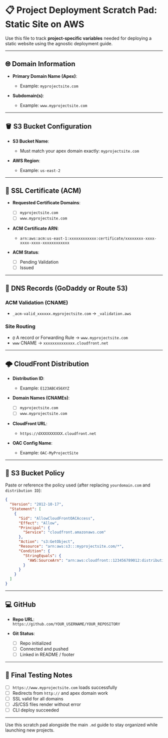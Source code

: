 
# 📋 Project Deployment Scratch Pad: Static Site on AWS

Use this file to track **project-specific variables** needed for deploying a static website using the agnostic deployment guide.

---

## 🌐 Domain Information

- **Primary Domain Name (Apex)**:
  - Example: `myprojectsite.com`

- **Subdomain(s)**:
  - Example: `www.myprojectsite.com`

---

## 🪣 S3 Bucket Configuration

- **S3 Bucket Name**:
  - Must match your apex domain exactly: `myprojectsite.com`

- **AWS Region**:
  - Example: `us-east-2`

---

## 🔐 SSL Certificate (ACM)

- **Requested Certificate Domains**:
  - [ ] `myprojectsite.com`
  - [ ] `www.myprojectsite.com`

- **ACM Certificate ARN**:
  - `arn:aws:acm:us-east-1:xxxxxxxxxxxx:certificate/xxxxxxxx-xxxx-xxxx-xxxx-xxxxxxxxxxxx`

- **ACM Status**:
  - [ ] Pending Validation
  - [ ] Issued

---

## 🧩 DNS Records (GoDaddy or Route 53)

### ACM Validation (CNAME)
- `_acm-valid_xxxxxx.myprojectsite.com` → `_validation.aws`

### Site Routing
- `@` A record or Forwarding Rule → `www.myprojectsite.com`
- `www` CNAME → `xxxxxxxxxxxxxx.cloudfront.net`

---

## 🌩️ CloudFront Distribution

- **Distribution ID**:
  - Example: `E123ABC456XYZ`

- **Domain Names (CNAMEs)**:
  - [ ] `myprojectsite.com`
  - [ ] `www.myprojectsite.com`

- **CloudFront URL**:
  - `https://dXXXXXXXXXX.cloudfront.net`

- **OAC Config Name**:
  - Example: `OAC-MyProjectSite`

---

## 🔐 S3 Bucket Policy

Paste or reference the policy used (after replacing `yourdomain.com` and `distribution ID`):

```json
{
  "Version": "2012-10-17",
  "Statement": [
    {
      "Sid": "AllowCloudFrontOACAccess",
      "Effect": "Allow",
      "Principal": {
        "Service": "cloudfront.amazonaws.com"
      },
      "Action": "s3:GetObject",
      "Resource": "arn:aws:s3:::myprojectsite.com/*",
      "Condition": {
        "StringEquals": {
          "AWS:SourceArn": "arn:aws:cloudfront::123456789012:distribution/E123ABC456XYZ"
        }
      }
    }
  ]
}
```

---

## 💻 GitHub

- **Repo URL**:  
  `https://github.com/YOUR_USERNAME/YOUR_REPOSITORY`

- **Git Status**:
  - [ ] Repo initialized
  - [ ] Connected and pushed
  - [ ] Linked in README / footer

---

## 🧪 Final Testing Notes

- [ ] `https://www.myprojectsite.com` loads successfully
- [ ] Redirects from `http://` and apex domain work
- [ ] SSL valid for all domains
- [ ] JS/CSS files render without error
- [ ] CLI deploy succeeded

---

Use this scratch pad alongside the main `.md` guide to stay organized while launching new projects.
